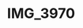---
pid: '105'
layout: bg-photos
title: IMG_3970
filename: IMG_4004.jpg
caption: 
previous_pid: '104'
next_pid: '106'
permalink: "/photos/105.html"
---